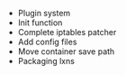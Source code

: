 - Plugin system
- Init function
- Complete iptables patcher
- Add config files
- Move container save path
- Packaging lxns
